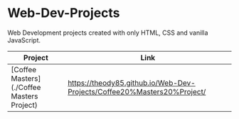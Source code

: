 # Web-Dev-Projects

Web Development projects created with only HTML, CSS and vanilla JavaScript.

Project | Link
--------|-----
[Coffee Masters](./Coffee Masters Project) | https://theody85.github.io/Web-Dev-Projects/Coffee20%Masters20%Project/

